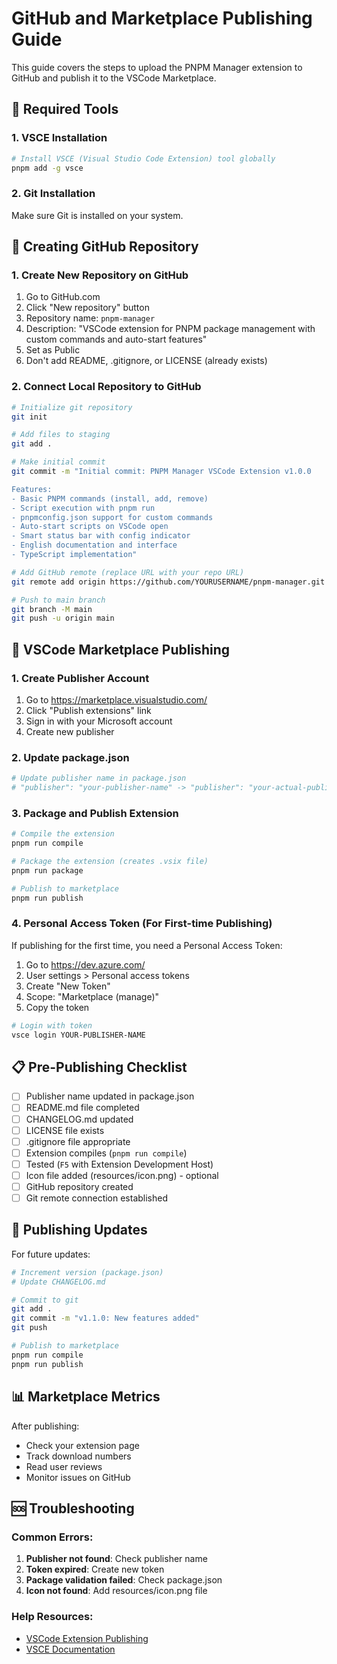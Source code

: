 # GitHub and Marketplace Publishing Guide

This guide covers the steps to upload the PNPM Manager extension to GitHub and publish it to the VSCode Marketplace.

## 🔧 Required Tools

### 1. VSCE Installation
```bash
# Install VSCE (Visual Studio Code Extension) tool globally
pnpm add -g vsce
```

### 2. Git Installation
Make sure Git is installed on your system.

## 📁 Creating GitHub Repository

### 1. Create New Repository on GitHub
1. Go to GitHub.com
2. Click "New repository" button
3. Repository name: `pnpm-manager`
4. Description: "VSCode extension for PNPM package management with custom commands and auto-start features"
5. Set as Public
6. Don't add README, .gitignore, or LICENSE (already exists)

### 2. Connect Local Repository to GitHub
```bash
# Initialize git repository
git init

# Add files to staging
git add .

# Make initial commit
git commit -m "Initial commit: PNPM Manager VSCode Extension v1.0.0

Features:
- Basic PNPM commands (install, add, remove)
- Script execution with pnpm run
- pnpmconfig.json support for custom commands
- Auto-start scripts on VSCode open
- Smart status bar with config indicator
- English documentation and interface
- TypeScript implementation"

# Add GitHub remote (replace URL with your repo URL)
git remote add origin https://github.com/YOURUSERNAME/pnpm-manager.git

# Push to main branch
git branch -M main
git push -u origin main
```

## 🏪 VSCode Marketplace Publishing

### 1. Create Publisher Account
1. Go to https://marketplace.visualstudio.com/
2. Click "Publish extensions" link
3. Sign in with your Microsoft account
4. Create new publisher

### 2. Update package.json
```bash
# Update publisher name in package.json
# "publisher": "your-publisher-name" -> "publisher": "your-actual-publisher-name"
```

### 3. Package and Publish Extension
```bash
# Compile the extension
pnpm run compile

# Package the extension (creates .vsix file)
pnpm run package

# Publish to marketplace
pnpm run publish
```

### 4. Personal Access Token (For First-time Publishing)
If publishing for the first time, you need a Personal Access Token:

1. Go to https://dev.azure.com/
2. User settings > Personal access tokens
3. Create "New Token"
4. Scope: "Marketplace (manage)"
5. Copy the token

```bash
# Login with token
vsce login YOUR-PUBLISHER-NAME
```

## 📋 Pre-Publishing Checklist

- [ ] Publisher name updated in package.json
- [ ] README.md file completed
- [ ] CHANGELOG.md updated
- [ ] LICENSE file exists
- [ ] .gitignore file appropriate
- [ ] Extension compiles (`pnpm run compile`)
- [ ] Tested (`F5` with Extension Development Host)
- [ ] Icon file added (resources/icon.png) - optional
- [ ] GitHub repository created
- [ ] Git remote connection established

## 🔄 Publishing Updates

For future updates:

```bash
# Increment version (package.json)
# Update CHANGELOG.md

# Commit to git
git add .
git commit -m "v1.1.0: New features added"
git push

# Publish to marketplace
pnpm run compile
pnpm run publish
```

## 📊 Marketplace Metrics

After publishing:
- Check your extension page
- Track download numbers
- Read user reviews
- Monitor issues on GitHub

## 🆘 Troubleshooting

### Common Errors:
1. **Publisher not found**: Check publisher name
2. **Token expired**: Create new token
3. **Package validation failed**: Check package.json
4. **Icon not found**: Add resources/icon.png file

### Help Resources:
- [VSCode Extension Publishing](https://code.visualstudio.com/api/working-with-extensions/publishing-extension)
- [VSCE Documentation](https://github.com/microsoft/vscode-vsce)
